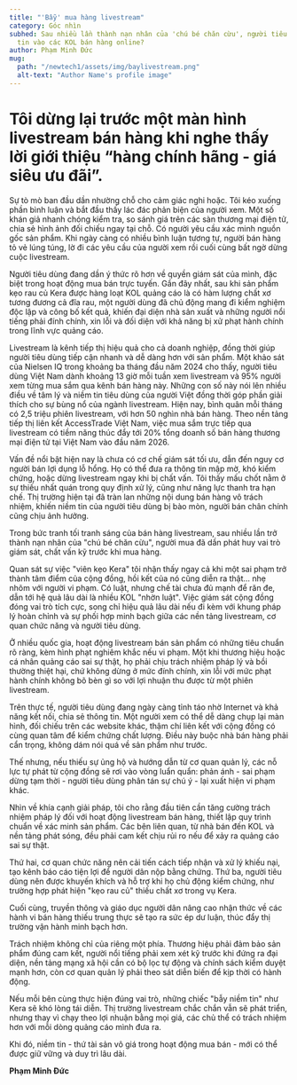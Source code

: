 ```yaml
---
title: "'Bẫy' mua hàng livestream"
category: Góc nhìn
subhed: Sau nhiều lần thành nạn nhân của 'chú bé chăn cừu', người tiêu dùng có còn
  tin vào các KOL bán hàng online?
author: Phạm Minh Đức
mug:
  path: "/newtech1/assets/img/baylivestream.png"
  alt-text: "Author Name's profile image"
---
```


# Tôi dừng lại trước một màn hình livestream bán hàng khi nghe thấy lời giới thiệu “hàng chính hãng - giá siêu ưu đãi”.

Sự tò mò ban đầu dần nhường chỗ cho cảm giác nghi hoặc. Tôi kéo xuống phần bình luận và bắt đầu thấy lác đác phản biện của người xem. Một số khán giả nhanh chóng kiểm tra, so sánh giá trên các sàn thương mại điện tử, chia sẻ hình ảnh đối chiếu ngay tại chỗ. Có người yêu cầu xác minh nguồn gốc sản phẩm. Khi ngày càng có nhiều bình luận tương tự, người bán hàng tỏ vẻ lúng túng, lờ đi các yêu cầu của người xem rồi cuối cùng bất ngờ dừng cuộc livestream.

Người tiêu dùng đang dần ý thức rõ hơn về quyền giám sát của mình, đặc biệt trong hoạt động mua bán trực tuyến. Gần đây nhất, sau khi sản phẩm kẹo rau củ Kera được hàng loạt KOL quảng cáo là có hàm lượng chất xơ tương đương cả đĩa rau, một người dùng đã chủ động mang đi kiểm nghiệm độc lập và công bố kết quả, khiến đại diện nhà sản xuất và những người nổi tiếng phải đính chính, xin lỗi và đối diện với khả năng bị xử phạt hành chính trong lĩnh vực quảng cáo.

Livestream là kênh tiếp thị hiệu quả cho cả doanh nghiệp, đồng thời giúp người tiêu dùng tiếp cận nhanh và dễ dàng hơn với sản phẩm. Một khảo sát của Nielsen IQ trong khoảng ba tháng đầu năm 2024 cho thấy, người tiêu dùng Việt Nam dành khoảng 13 giờ mỗi tuần xem livestream và 95% người xem từng mua sắm qua kênh bán hàng này. Những con số này nói lên nhiều điều về tâm lý và niềm tin tiêu dùng của người Việt đồng thời góp phần giải thích cho sự bùng nổ của ngành livestream. Hiện nay, bình quân mỗi tháng có 2,5 triệu phiên livestream, với hơn 50 nghìn nhà bán hàng. Theo nền tảng tiếp thị liên kết AccessTrade Việt Nam, việc mua sắm trực tiếp qua livestream có tiềm năng thúc đẩy tới 20% tổng doanh số bán hàng thương mại điện tử tại Việt Nam vào đầu năm 2026.

Vấn đề nổi bật hiện nay là chưa có cơ chế giám sát tối ưu, dẫn đến nguy cơ người bán lợi dụng lỗ hổng. Họ có thể đưa ra thông tin mập mờ, khó kiểm chứng, hoặc dừng livestream ngay khi bị chất vấn. Tôi thấy mấu chốt nằm ở sự thiếu nhất quán trong quy định xử lý, cũng như năng lực thanh tra hạn chế. Thị trường hiện tại đã tràn lan những nội dung bán hàng vô trách nhiệm, khiến niềm tin của người tiêu dùng bị bào mòn, người bán chân chính cũng chịu ảnh hưởng.

Trong bức tranh tối tranh sáng của bán hàng livestream, sau nhiều lần trở thành nạn nhân của "chú bé chăn cừu", người mua đã dần phát huy vai trò giám sát, chất vấn kỹ trước khi mua hàng.

Quan sát sự việc "viên kẹo Kera" tôi nhận thấy ngay cả khi một sai phạm trở thành tâm điểm của cộng đồng, hồi kết của nó cũng diễn ra thật... nhẹ nhõm với người vi phạm. Có luật, nhưng chế tài chưa đủ mạnh để răn đe, dẫn tới hệ quả lâu dài là nhiều KOL "nhờn luật". Việc giám sát cộng đồng đóng vai trò tích cực, song chỉ hiệu quả lâu dài nếu đi kèm với khung pháp lý hoàn chỉnh và sự phối hợp minh bạch giữa các nền tảng livestream, cơ quan chức năng và người tiêu dùng.

Ở nhiều quốc gia, hoạt động livestream bán sản phẩm có những tiêu chuẩn rõ ràng, kèm hình phạt nghiêm khắc nếu vi phạm. Một khi thương hiệu hoặc cá nhân quảng cáo sai sự thật, họ phải chịu trách nhiệm pháp lý và bồi thường thiệt hại, chứ không dừng ở mức đính chính, xin lỗi với mức phạt hành chính không bõ bèn gì so với lợi nhuận thu được từ một phiên livestream.

Trên thực tế, người tiêu dùng đang ngày càng tỉnh táo nhờ Internet và khả năng kết nối, chia sẻ thông tin. Một người xem có thể dễ dàng chụp lại màn hình, đối chiếu trên các website khác, thậm chí liên kết với cộng đồng có cùng quan tâm để kiểm chứng chất lượng. Điều này buộc nhà bán hàng phải cẩn trọng, không dám nói quá về sản phẩm như trước.

Thế nhưng, nếu thiếu sự ủng hộ và hướng dẫn từ cơ quan quản lý, các nỗ lực tự phát từ cộng đồng sẽ rơi vào vòng luẩn quẩn: phản ánh - sai phạm dừng tạm thời - người tiêu dùng phân tán sự chú ý - lại xuất hiện vi phạm khác.

Nhìn về khía cạnh giải pháp, tôi cho rằng đầu tiên cần tăng cường trách nhiệm pháp lý đối với hoạt động livestream bán hàng, thiết lập quy trình chuẩn về xác minh sản phẩm. Các bên liên quan, từ nhà bán đến KOL và nền tảng phát sóng, đều phải cam kết chịu rủi ro nếu để xảy ra quảng cáo sai sự thật.

Thứ hai, cơ quan chức năng nên cải tiến cách tiếp nhận và xử lý khiếu nại, tạo kênh báo cáo tiện lợi để người dân nộp bằng chứng. Thứ ba, người tiêu dùng nên được khuyến khích và hỗ trợ khi họ chủ động kiểm chứng, như trường hợp phát hiện "kẹo rau củ" thiếu chất xơ trong vụ Kera.

Cuối cùng, truyền thông và giáo dục người dân nâng cao nhận thức về các hành vi bán hàng thiếu trung thực sẽ tạo ra sức ép dư luận, thúc đẩy thị trường vận hành minh bạch hơn.

Trách nhiệm không chỉ của riêng một phía. Thương hiệu phải đảm bảo sản phẩm đúng cam kết, người nổi tiếng phải xem xét kỹ trước khi đứng ra đại diện, nền tảng mạng xã hội cần có bộ lọc tự động và chính sách kiểm duyệt mạnh hơn, còn cơ quan quản lý phải theo sát diễn biến để kịp thời có hành động.

Nếu mỗi bên cùng thực hiện đúng vai trò, những chiếc "bẫy niềm tin" như Kera sẽ khó lòng tái diễn. Thị trường livestream chắc chắn vẫn sẽ phát triển, nhưng thay vì chạy theo lợi nhuận bằng mọi giá, các chủ thể có trách nhiệm hơn với mỗi dòng quảng cáo mình đưa ra.

Khi đó, niềm tin - thứ tài sản vô giá trong hoạt động mua bán - mới có thể được giữ vững và duy trì lâu dài.

**Phạm Minh Đức**
